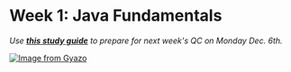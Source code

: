 # Week 1: Java Fundamentals
*Use [**this study guide**](https://github.com/211129-Enterprise/demos/blob/main/1-core-java/qc-questions.md) to prepare for next week's QC on Monday Dec. 6th.*

[![Image from Gyazo](https://i.gyazo.com/e4a47a2ea74401c972995cb57ded81ea.gif)](https://gyazo.com/e4a47a2ea74401c972995cb57ded81ea)
